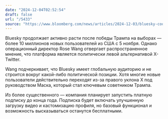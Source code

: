 ```yaml
---
date: "2024-12-04T02:52:54"
draft: false
url: "/5433"
source: "https://www.bloomberg.com/news/articles/2024-12-03/bluesky-coo-rejects-idea-upstart-social-app-is-left-leaning"
---
```


Bluesky продолжает активно расти после победы Трампа на выборах — более 10 миллионов новых пользователей из США с 5 ноября. Однако операционный директор Rose Wang отвергает распространенное мнение, что платформа является политически левой альтернативой X-Twitter.

Wang подчеркивает, что Bluesky имеет глобальную аудиторию и не строится вокруг какой-либо политической позиции. Хотя многие новые пользователи действительно переходят из-за правого уклона X под руководством Маска, который стал ключевым советником Трампа.

Из более существенного — компания планирует запустить платную подписку до конца года. Подписка будет включать улучшенную загрузку видео и кастомизацию профиля, но базовый функционал и возможность высказываться останутся бесплатными.
